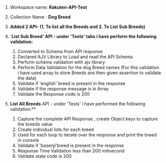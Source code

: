 1. Workspace name: **Rakuten-API-Test**
2. Collection Name : **Dog Breed**
3. **Added 2 API- (1. To list all the Breeds and 2. To List Sub Breeds)**
4. '**List Sub Breed' API - under 'Tests' tabs i have perform the following validation:**
     1. Converted to Schema from API response
     2. Declared AJV Library to Load and read the API Schema
     3. Perform schema validation with ajv library
     4. Perform Data Validation for the dog Breed names (For this validation i have used array to store Breeds ans then given assertion to validate the data)
     5. Validate if 'english' breed is present in the response
     6. Validate if the response message is in Array
     7.  Validate the Response code is 200

5. **List All Breeds** API - under 'Tests' i have performed the following validation:**
     1. Capture the complete API Response , create Object.keys to capture the breeds value
     2. Create individual lists for each breed
     3. Used for each loop to iterate over the response and print the breed in console
     4. Validate if 'basenji'breed is present in the response
     5. Response Time Validation less than 200 milisecond
     6. Validate state code is 200
